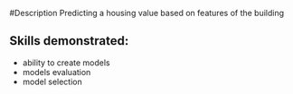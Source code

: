 #Description
Predicting a housing value based on features of the building
## Skills demonstrated:
* ability to create models
* models evaluation
* model selection
